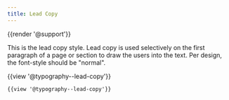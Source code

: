 ```yaml
---
title: Lead Copy
---
```

{{render '@support'}}

This is the lead copy style. Lead copy is used selectively on the first paragraph of a page or section to draw the users into the text. Per design, the font-style should be "normal".

{{view '@typography--lead-copy'}}

```
{{view '@typography--lead-copy'}}
```
